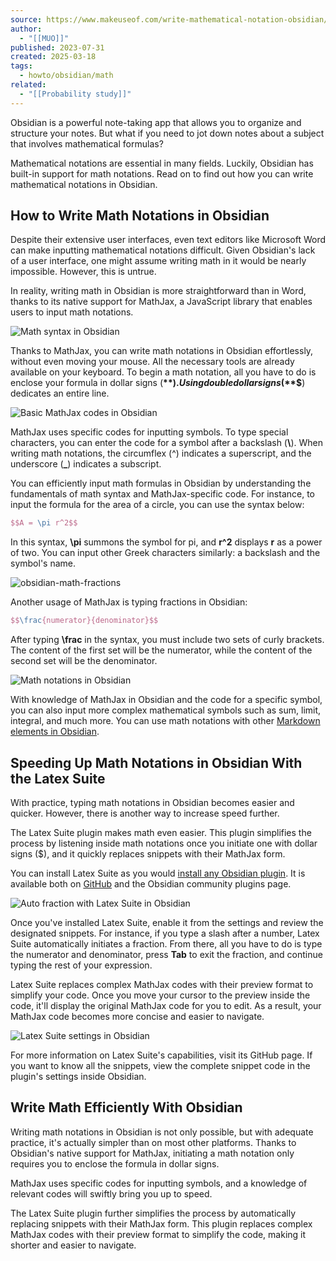 ```yaml
---
source: https://www.makeuseof.com/write-mathematical-notation-obsidian/
author:
  - "[[MUO]]"
published: 2023-07-31
created: 2025-03-18
tags:
  - howto/obsidian/math
related:
  - "[[Probability study]]"
---
```

Obsidian is a powerful note-taking app that allows you to organize and structure your notes. But what if you need to jot down notes about a subject that involves mathematical formulas?

Mathematical notations are essential in many fields. Luckily, Obsidian has built-in support for math notations. Read on to find out how you can write mathematical notations in Obsidian.

## How to Write Math Notations in Obsidian

Despite their extensive user interfaces, even text editors like Microsoft Word can make inputting mathematical notations difficult. Given Obsidian's lack of a user interface, one might assume writing math in it would be nearly impossible. However, this is untrue.

In reality, writing math in Obsidian is more straightforward than in Word, thanks to its native support for MathJax, a JavaScript library that enables users to input math notations.

![Math syntax in Obsidian](https://static1.makeuseofimages.com/wordpress/wp-content/uploads/2023/07/obsidian-math-syntax.jpg)

Thanks to MathJax, you can write math notations in Obsidian effortlessly, without even moving your mouse. All the necessary tools are already available on your keyboard. To begin a math notation, all you have to do is enclose your formula in dollar signs (**$**). Using double dollar signs (**$$**) dedicates an entire line.

![Basic MathJax codes in Obsidian](https://static1.makeuseofimages.com/wordpress/wp-content/uploads/2023/07/obsidian-math-codes.jpg)

MathJax uses specific codes for inputting symbols. To type special characters, you can enter the code for a symbol after a backslash (**\\**). When writing math notations, the circumflex (^) indicates a superscript, and the underscore (**\_**) indicates a subscript.

You can efficiently input math formulas in Obsidian by understanding the fundamentals of math syntax and MathJax-specific code. For instance, to input the formula for the area of a circle, you can use the syntax below:

```latex
$$A = \pi r^2$$
```

In this syntax, **\\pi** summons the symbol for pi, and **r^2** displays **r** as a power of two. You can input other Greek characters similarly: a backslash and the symbol's name.

![obsidian-math-fractions](https://static1.makeuseofimages.com/wordpress/wp-content/uploads/2023/07/obsidian-math-fractions.jpg)

Another usage of MathJax is typing fractions in Obsidian:

```latex
$$\frac{numerator}{denominator}$$
```

After typing **\\frac** in the syntax, you must include two sets of curly brackets. The content of the first set will be the numerator, while the content of the second set will be the denominator.

![Math notations in Obsidian](https://static1.makeuseofimages.com/wordpress/wp-content/uploads/2023/07/obsidian-math-advanced.jpg)

With knowledge of MathJax in Obsidian and the code for a specific symbol, you can also input more complex mathematical symbols such as sum, limit, integral, and much more. You can use math notations with other [Markdown elements in Obsidian](https://www.makeuseof.com/formatting-notes-in-obsidian-a-beginners-guide/).

## Speeding Up Math Notations in Obsidian With the Latex Suite

With practice, typing math notations in Obsidian becomes easier and quicker. However, there is another way to increase speed further.

The Latex Suite plugin makes math even easier. This plugin simplifies the process by listening inside math notations once you initiate one with dollar signs ($), and it quickly replaces snippets with their MathJax form.

You can install Latex Suite as you would [install any Obsidian plugin](https://www.makeuseof.com/install-obsidian-plugins/). It is available both on [GitHub](https://github.com/artisticat1/obsidian-latex-suite) and the Obsidian community plugins page.

![Auto fraction with Latex Suite in Obsidian](https://static1.makeuseofimages.com/wordpress/wp-content/uploads/2023/07/auto-fraction-anim.gif)

Once you've installed Latex Suite, enable it from the settings and review the designated snippets. For instance, if you type a slash after a number, Latex Suite automatically initiates a fraction. From there, all you have to do is type the numerator and denominator, press **Tab** to exit the fraction, and continue typing the rest of your expression.

Latex Suite replaces complex MathJax codes with their preview format to simplify your code. Once you move your cursor to the preview inside the code, it'll display the original MathJax code for you to edit. As a result, your MathJax code becomes more concise and easier to navigate.

![Latex Suite settings in Obsidian](https://static1.makeuseofimages.com/wordpress/wp-content/uploads/2023/07/latex-suite-settings.jpg)

For more information on Latex Suite's capabilities, visit its GitHub page. If you want to know all the snippets, view the complete snippet code in the plugin's settings inside Obsidian.

## Write Math Efficiently With Obsidian

Writing math notations in Obsidian is not only possible, but with adequate practice, it's actually simpler than on most other platforms. Thanks to Obsidian's native support for MathJax, initiating a math notation only requires you to enclose the formula in dollar signs.

MathJax uses specific codes for inputting symbols, and a knowledge of relevant codes will swiftly bring you up to speed.

The Latex Suite plugin further simplifies the process by automatically replacing snippets with their MathJax form. This plugin replaces complex MathJax codes with their preview format to simplify the code, making it shorter and easier to navigate.